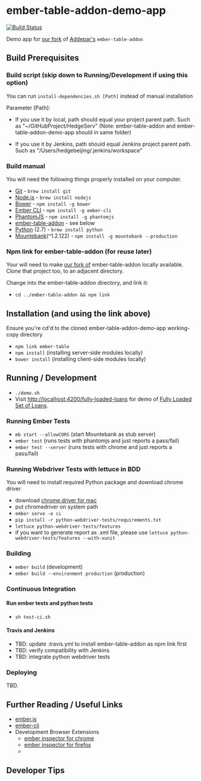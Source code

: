 # ember-table-addon-demo-app

[![Build Status](https://travis-ci.org/hedgeserv/ember-table-addon-demo-app.svg?branch=master)](https://travis-ci.org/hedgeserv/ember-table-addon-demo-app)

Demo app for [our fork](https://github.com/hedgeserv/ember-table-addon) of [Addepar's](https://github.com/Addepar/ember-table-addon) `ember-table-addon` 

## Build Prerequisites

### Build script  (skip down to Running/Development if using this option)

You can run `install-dependencies.sh [Path]` instead of manual installation

Parameter [Path]:

* If you use it by local, path should equal your project parent path. Such as "~/GitHubProject/HedgeServ" (Note: ember-table-addon and ember-table-addon-demo-app should in same folder)
         
* If you use it by Jenkins, path should equal Jenkins project parent path. Such as "/Users/hedgebeijing/.jenkins/workspace"

### Build manual

You will need the following things properly installed on your computer.

* [Git](http://git-scm.com/) - `brew install git`
* [Node.js](http://nodejs.org/) - `brew install nodejs`
* [Bower](http://bower.io/) - `npm install -g bower`
* [Ember CLI](http://www.ember-cli.com/) - `npm install -g ember-cli`
* [PhantomJS](http://phantomjs.org/) - `npm install -g phantomjs`
* [ember-table-addon](https://github.com/hedgeserv/ember-table-addon) - see below
* [Python](https://www.python.org/) (2.7) - `brew install python`
* [Mountebank](http://www.mbtest.org/)(^1.2.122) - `npm install -g mountebank --production`

### Npm link for ember-table-addon (for reuse later)

Your will need to make [our fork of](https://github.com/hedgeserv/ember-table-addon) ember-table-addon locally available. Clone that project too, to an adjacent directory.

Change into the ember-table-addon directory, and link it:

* `cd ../ember-table-addon && npm link`

## Installation (and using the link above)
Ensure you're cd'd to the cloned ember-table-addon-demo-app working-copy directory
* `npm link ember-table`
* `npm install` (installing server-side modules locally)
* `bower install` (installing client-side modules locally)

## Running / Development

* `./demo.sh`
* Visit [http://localhost:4200/fully-loaded-loans](http://localhost:4200/fully-loaded-loans) for demo of [Fully Loaded Set of Loans](https://github.com/hedgeserv/ember-table-addon-demo-app/wiki/Fully-Loaded-Set-of-Loans).


### Running Ember Tests

* `mb start --allowCORS` (start Mountebank as stub server)
* `ember test` (runs tests with phantomjs and just reports a pass/fail)
* `ember test --server` (runs tests with chrome and just reports a pass/fail)

### Running Webdriver Tests with lettuce in BDD

You will need to install required Python package and download chrome driver

* download [chrome driver for mac](http://chromedriver.storage.googleapis.com/2.15/chromedriver_mac32.zip)
* put chromedriver on system path
* `ember serve -e ci`
* `pip install -r python-webdriver-tests/requirements.txt`
* `lettuce python-webdriver-tests/features`
* if you want to generate report as .xml file, please use `lettuce python-webdriver-tests/features --with-xunit`

### Building

* `ember build` (development)
* `ember build --environment production` (production)

### Continuous Integration
#### Run ember tests and python tests
* `sh test-ci.sh`

#### Travis and Jenkins
* TBD: update .travis.yml to install ember-table-addon as npm link first
* TBD: verify compatibility with Jenkins 
* TBD: integrate python webdriver tests

### Deploying

TBD.

## Further Reading / Useful Links

* [ember.js](http://emberjs.com/)
* [ember-cli](http://www.ember-cli.com/)
* Development Browser Extensions
  * [ember inspector for chrome](https://chrome.google.com/webstore/detail/ember-inspector/bmdblncegkenkacieihfhpjfppoconhi)
  * [ember inspector for firefox](https://addons.mozilla.org/en-US/firefox/addon/ember-inspector/)
  * 

## Developer Tips

